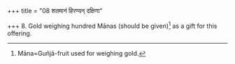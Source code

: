 +++
title = "08 शतमानं हिरण्यन् दक्षिणा"

+++
8. Gold weighing hundred Mānas (should be given)[^1] as a gift for this offering.  


[^1]: Māna=Guñjā-fruit used for weighing gold.
